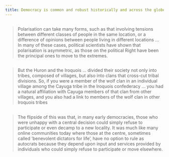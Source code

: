 ```yaml
---
title: Democracy is common and robust historically and across the globe
---
```


## 
> Polarisation can take many forms, such as that involving tensions between different classes of people in the same location, or a difference of opinions between people living in different locations ... In many of these cases, political scientists have shown that polarisation is asymmetric, as those on the political Right have been the principal ones to move to the extremes.
## 
> But the Huron and the Iroquois ... divided their society not only into tribes, composed of villages, but also into clans that cross-cut tribal divisions. So, if you were a member of the wolf clan in an individual village among the Cayuga tribe in the Iroquois confederacy ... you had a natural affiliation with Cayuga members of that clan from other villages, and you also had a link to members of the wolf clan in other Iroquois tribes
## 
> The flipside of this was that, in many early democracies, those who were unhappy with a central decision could simply refuse to participate or even decamp to a new locality. It was much like many online communities today where those at the centre, sometimes called ‘benevolent dictators for life’, have no option to rule as autocrats because they depend upon input and services provided by individuals who could simply refuse to participate or move elsewhere.